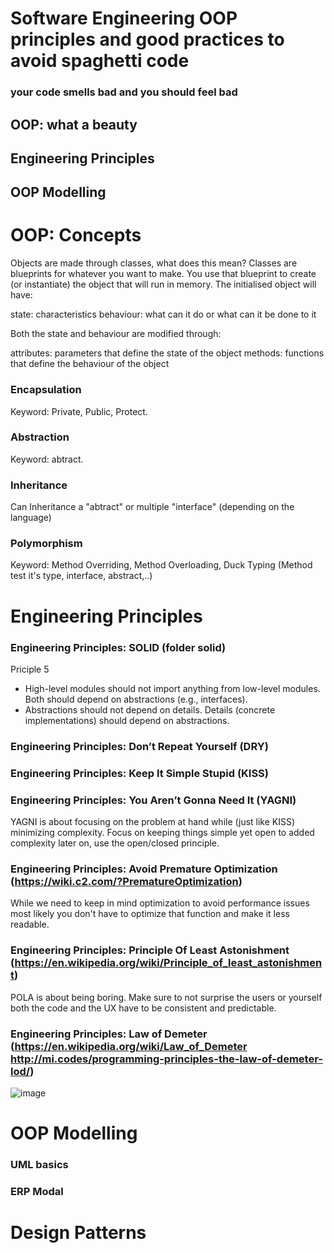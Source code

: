 # Software Engineering OOP principles and good practices to avoid spaghetti code

### your code smells bad and you should feel bad

## OOP: what a beauty
## Engineering Principles
## OOP Modelling


# OOP: Concepts
Objects are made through classes, what does this mean? Classes are blueprints for whatever you want to make. You use that blueprint to create (or instantiate) the object that will run in memory. The initialised object will have:

state: characteristics
behaviour: what can it do or what can it be done to it

Both the state and behaviour are modified through:

attributes: parameters that define the state of the object
methods: functions that define the behaviour of the object

### Encapsulation
Keyword: Private, Public, Protect.

### Abstraction
Keyword: abtract.

### Inheritance
Can Inheritance a "abtract" or multiple "interface" (depending on the language)

### Polymorphism
Keyword: Method Overriding, Method Overloading, Duck Typing (Method test it's type, interface, abstract,..)

# Engineering Principles

### Engineering Principles: SOLID (folder solid)
Priciple 5
- High-level modules should not import anything from low-level modules. Both should depend on abstractions (e.g., interfaces).
- Abstractions should not depend on details. Details (concrete implementations) should depend on abstractions.

### Engineering Principles: Don’t Repeat Yourself (DRY)
### Engineering Principles: Keep It Simple Stupid (KISS)
### Engineering Principles: You Aren’t Gonna Need It (YAGNI)
YAGNI is about focusing on the problem at hand while (just like KISS) minimizing complexity. Focus on keeping things simple yet open to added complexity later on, use the open/closed principle.

### Engineering Principles: Avoid Premature Optimization (https://wiki.c2.com/?PrematureOptimization)
While we need to keep in mind optimization to avoid performance issues most likely you don't have to optimize that function and make it less readable.

### Engineering Principles: Principle Of Least Astonishment (https://en.wikipedia.org/wiki/Principle_of_least_astonishment)
POLA is about being boring. Make sure to not surprise the users or yourself both the code and the UX have to be consistent and predictable.

### Engineering Principles: Law of Demeter (https://en.wikipedia.org/wiki/Law_of_Demeter http://mi.codes/programming-principles-the-law-of-demeter-lod/)
![image](https://user-images.githubusercontent.com/32290857/166319143-14aa3695-b4d6-406b-a5e9-ce0e64415c56.png)

# OOP Modelling

### UML basics
### ERP Modal

# Design Patterns



